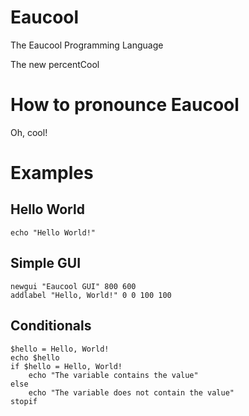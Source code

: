 # Eaucool
The Eaucool Programming Language

The new percentCool

# How to pronounce Eaucool
Oh, cool!

# Examples

## Hello World
```
echo "Hello World!"
```

## Simple GUI
```
newgui "Eaucool GUI" 800 600
addlabel "Hello, World!" 0 0 100 100
```

## Conditionals
```
$hello = Hello, World!
echo $hello
if $hello = Hello, World!
    echo "The variable contains the value"
else
    echo "The variable does not contain the value"
stopif
```
